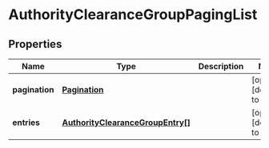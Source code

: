 # AuthorityClearanceGroupPagingList

## Properties
| Name           | Type                                                                  | Description | Notes                        |
|----------------|-----------------------------------------------------------------------|-------------|------------------------------|
| **pagination** | [**Pagination**](Pagination.md)                                       |             | [optional] [default to null] |
| **entries**    | [**AuthorityClearanceGroupEntry[]**](AuthorityClearanceGroupEntry.md) |             | [optional] [default to null] |


